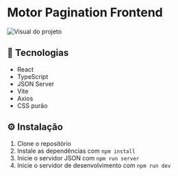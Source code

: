 # Motor Pagination Frontend

![Visual do projeto](./imgage.jpg)

## 🧰 Tecnologias

- React
- TypeScript
- JSON Server
- Vite
- Axios
- CSS purão

## ⚙️ Instalação

1. Clone o repositório
2. Instale as dependências com `npm install`
3. Inicie o servidor JSON com `npm run server`
4. Inicie o servidor de desenvolvimento com `npm run dev`
